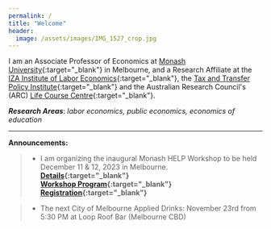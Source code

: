```yaml
---
permalink: /
title: "Welcome"
header:
  image: /assets/images/IMG_1527_crop.jpg
---
```


I am an Associate Professor of Economics at [Monash University](https://research.monash.edu/en/persons/stefanie-fischer){:target="_blank"} in Melbourne, and a Research Affiliate at the [IZA Institute of Labor Economics](https://www.iza.org/){:target="_blank"}, the [Tax and Transfer Policy Institute](https://taxpolicy.crawford.anu.edu.au/){:target="_blank"} and the Australian Research Council's (ARC) [Life Course Centre](https://lifecoursecentre.org.au/){:target="_blank"}.

***Research Areas***: *labor economics, public economics, economics of education*

---


**Announcements:**

>- 	I am organizing the inaugural Monash HELP Workshop to be held December 11 & 12, 2023 in Melbourne.\
> **[ Details](/assets/docs/xx.pdf){:target="_blank"}**\
> **[Workshop Program](/assets/docs/xx.pdf){:target="_blank"}**\
> **[ Registration]( https://events.humanitix.com/monash-help-workshop){:target="_blank"}**

>- 	The next City of Melbourne Applied Drinks: November 23rd from 5:30 PM at Loop Roof Bar (Melbourne CBD)

